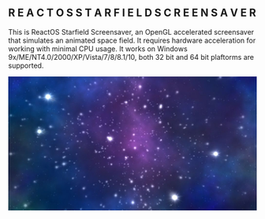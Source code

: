 ## R E A C T O S     S T A R F I E L D  S C R E E N S A V E R

This is ReactOS Starfield Screensaver, an OpenGL accelerated screensaver that simulates an animated space field.
It requires hardware acceleration for working with minimal CPU usage.
It works on Windows 9x/ME/NT4.0/2000/XP/Vista/7/8/8.1/10, both 32 bit and 64 bit plaftorms are supported.

![The screensaver in action](doc/common/example.jpg)

